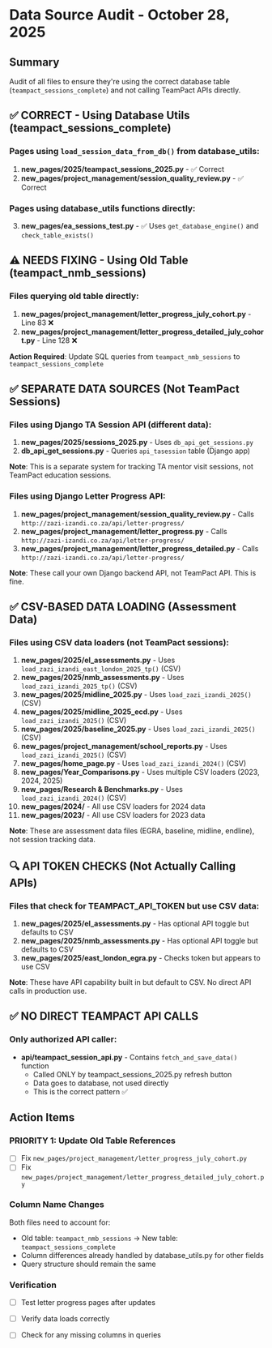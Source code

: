 # Data Source Audit - October 28, 2025

## Summary
Audit of all files to ensure they're using the correct database table (`teampact_sessions_complete`) and not calling TeamPact APIs directly.

## ✅ CORRECT - Using Database Utils (teampact_sessions_complete)

### Pages using `load_session_data_from_db()` from database_utils:
1. **new_pages/2025/teampact_sessions_2025.py** - ✅ Correct
2. **new_pages/project_management/session_quality_review.py** - ✅ Correct

### Pages using database_utils functions directly:
3. **new_pages/ea_sessions_test.py** - ✅ Uses `get_database_engine()` and `check_table_exists()`

## ⚠️ NEEDS FIXING - Using Old Table (teampact_nmb_sessions)

### Files querying old table directly:
1. **new_pages/project_management/letter_progress_july_cohort.py** - Line 83 ❌
2. **new_pages/project_management/letter_progress_detailed_july_cohort.py** - Line 128 ❌

**Action Required**: Update SQL queries from `teampact_nmb_sessions` to `teampact_sessions_complete`

## ✅ SEPARATE DATA SOURCES (Not TeamPact Sessions)

### Files using Django TA Session API (different data):
1. **new_pages/2025/sessions_2025.py** - Uses `db_api_get_sessions.py`
2. **db_api_get_sessions.py** - Queries `api_tasession` table (Django app)

**Note**: This is a separate system for tracking TA mentor visit sessions, not TeamPact education sessions.

### Files using Django Letter Progress API:
1. **new_pages/project_management/session_quality_review.py** - Calls `http://zazi-izandi.co.za/api/letter-progress/`
2. **new_pages/project_management/letter_progress.py** - Calls `http://zazi-izandi.co.za/api/letter-progress/`
3. **new_pages/project_management/letter_progress_detailed.py** - Calls `http://zazi-izandi.co.za/api/letter-progress/`

**Note**: These call your own Django backend API, not TeamPact API. This is fine.

## ✅ CSV-BASED DATA LOADING (Assessment Data)

### Files using CSV data loaders (not TeamPact sessions):
1. **new_pages/2025/el_assessments.py** - Uses `load_zazi_izandi_east_london_2025_tp()` (CSV)
2. **new_pages/2025/nmb_assessments.py** - Uses `load_zazi_izandi_2025_tp()` (CSV)
3. **new_pages/2025/midline_2025.py** - Uses `load_zazi_izandi_2025()` (CSV)
4. **new_pages/2025/midline_2025_ecd.py** - Uses `load_zazi_izandi_2025()` (CSV)
5. **new_pages/2025/baseline_2025.py** - Uses `load_zazi_izandi_2025()` (CSV)
6. **new_pages/project_management/school_reports.py** - Uses `load_zazi_izandi_2025()` (CSV)
7. **new_pages/home_page.py** - Uses `load_zazi_izandi_2024()` (CSV)
8. **new_pages/Year_Comparisons.py** - Uses multiple CSV loaders (2023, 2024, 2025)
9. **new_pages/Research & Benchmarks.py** - Uses `load_zazi_izandi_2024()` (CSV)
10. **new_pages/2024/** - All use CSV loaders for 2024 data
11. **new_pages/2023/** - All use CSV loaders for 2023 data

**Note**: These are assessment data files (EGRA, baseline, midline, endline), not session tracking data.

## 🔍 API TOKEN CHECKS (Not Actually Calling APIs)

### Files that check for TEAMPACT_API_TOKEN but use CSV data:
1. **new_pages/2025/el_assessments.py** - Has optional API toggle but defaults to CSV
2. **new_pages/2025/nmb_assessments.py** - Has optional API toggle but defaults to CSV
3. **new_pages/2025/east_london_egra.py** - Checks token but appears to use CSV

**Note**: These have API capability built in but default to CSV. No direct API calls in production use.

## ✅ NO DIRECT TEAMPACT API CALLS

### Only authorized API caller:
- **api/teampact_session_api.py** - Contains `fetch_and_save_data()` function
  - Called ONLY by teampact_sessions_2025.py refresh button
  - Data goes to database, not used directly
  - This is the correct pattern ✅

## Action Items

### PRIORITY 1: Update Old Table References
- [ ] Fix `new_pages/project_management/letter_progress_july_cohort.py`
- [ ] Fix `new_pages/project_management/letter_progress_detailed_july_cohort.py`

### Column Name Changes
Both files need to account for:
- Old table: `teampact_nmb_sessions` → New table: `teampact_sessions_complete`
- Column differences already handled by database_utils.py for other fields
- Query structure should remain the same

### Verification
- [ ] Test letter progress pages after updates
- [ ] Verify data loads correctly
- [ ] Check for any missing columns in queries


